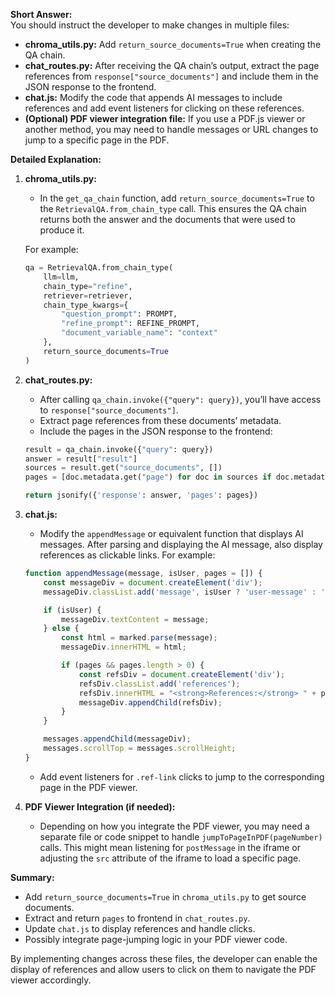 **Short Answer:**  
You should instruct the developer to make changes in multiple files:

- **chroma_utils.py:** Add `return_source_documents=True` when creating the QA chain.
- **chat_routes.py:** After receiving the QA chain’s output, extract the page references from `response["source_documents"]` and include them in the JSON response to the frontend.
- **chat.js:** Modify the code that appends AI messages to include references and add event listeners for clicking on these references.
- **(Optional) PDF viewer integration file:** If you use a PDF.js viewer or another method, you may need to handle messages or URL changes to jump to a specific page in the PDF.

**Detailed Explanation:**

1. **chroma_utils.py:**
   - In the `get_qa_chain` function, add `return_source_documents=True` to the `RetrievalQA.from_chain_type` call. This ensures the QA chain returns both the answer and the documents that were used to produce it.
   
   For example:
   ```python
   qa = RetrievalQA.from_chain_type(
       llm=llm,
       chain_type="refine",
       retriever=retriever,
       chain_type_kwargs={
           "question_prompt": PROMPT,
           "refine_prompt": REFINE_PROMPT,
           "document_variable_name": "context"
       },
       return_source_documents=True
   )
   ```

2. **chat_routes.py:**
   - After calling `qa_chain.invoke({"query": query})`, you’ll have access to `response["source_documents"]`.
   - Extract page references from these documents’ metadata.
   - Include the pages in the JSON response to the frontend:
   ```python
   result = qa_chain.invoke({"query": query})
   answer = result["result"]
   sources = result.get("source_documents", [])
   pages = [doc.metadata.get("page") for doc in sources if doc.metadata.get("page")]

   return jsonify({'response': answer, 'pages': pages})
   ```

3. **chat.js:**
   - Modify the `appendMessage` or equivalent function that displays AI messages. After parsing and displaying the AI message, also display references as clickable links. For example:
   ```javascript
   function appendMessage(message, isUser, pages = []) {
       const messageDiv = document.createElement('div');
       messageDiv.classList.add('message', isUser ? 'user-message' : 'ai-message');

       if (isUser) {
           messageDiv.textContent = message;
       } else {
           const html = marked.parse(message);
           messageDiv.innerHTML = html;

           if (pages && pages.length > 0) {
               const refsDiv = document.createElement('div');
               refsDiv.classList.add('references');
               refsDiv.innerHTML = "<strong>References:</strong> " + pages.map(page => `<a href="#" class="ref-link" data-page="${page}">Page ${page}</a>`).join(", ");
               messageDiv.appendChild(refsDiv);
           }
       }

       messages.appendChild(messageDiv);
       messages.scrollTop = messages.scrollHeight;
   }
   ```

   - Add event listeners for `.ref-link` clicks to jump to the corresponding page in the PDF viewer.

4. **PDF Viewer Integration (if needed):**
   - Depending on how you integrate the PDF viewer, you may need a separate file or code snippet to handle `jumpToPageInPDF(pageNumber)` calls. This might mean listening for `postMessage` in the iframe or adjusting the `src` attribute of the iframe to load a specific page.

**Summary:**
- Add `return_source_documents=True` in `chroma_utils.py` to get source documents.
- Extract and return `pages` to frontend in `chat_routes.py`.
- Update `chat.js` to display references and handle clicks.
- Possibly integrate page-jumping logic in your PDF viewer code.

By implementing changes across these files, the developer can enable the display of references and allow users to click on them to navigate the PDF viewer accordingly.